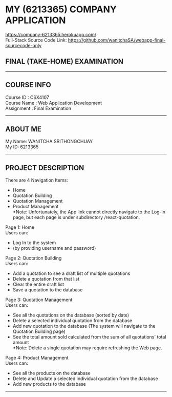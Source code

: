 # MY (6213365) COMPANY APPLICATION
https://company-6213365.herokuapp.com/ <br />
Full-Stack Source Code Link: https://github.com/wanitchaSA/webapp-final-sourcecode-only

## FINAL (TAKE-HOME) EXAMINATION
----------------------------------------------------

## COURSE INFO
Course ID : CSX4107 <br />
Course Name : Web Application Development <br />
Assignment : Final Examination

----------------------------------------------------

## ABOUT ME
My Name: WANITCHA SRITHONGCHUAY <br />
My ID: 6213365

----------------------------------------------------

## PROJECT DESCRIPTION

There are 4 Navigation Items:
- Home
- Quotation Building
- Quotation Management
- Product Management
<br/> *Note: Unfortunately, the App link cannot directly navigate to the Log-in page, but each page is under subdirectory /react-quotation.

Page 1: Home <br />
Users can: 
- Log In to the system 
- (by providing username and password)

Page 2: Quotation Building <br />
Users can:
- Add a quotation to see a draft list of multiple quotations
- Delete a quotation from that list
- Clear the entire draft list
- Save a quotation to the database

Page 3: Quotation Management <br />
Users can:
- See all the quotations on the database (sorted by date)
- Delete a selected individual quotation from the database 
- Add new quotation to the database (The system will navigate to the Quotation Building page)
- See the total amount sold calculated from the sum of all quotations' total amount 
<br /> *Note: Delete a single quotation may require refreshing the Web page.

Page 4: Product Management <br />
Users can:
- See all the products on the database
- Delete and Update a selected individual quotation from the database 
- Add new products to the database

----------------------------------------------------
